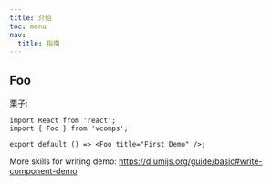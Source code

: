```yaml
---
title: 介绍
toc: menu
nav:
  title: 指南
---
```


## Foo

栗子:

```tsx
import React from 'react';
import { Foo } from 'vcomps';

export default () => <Foo title="First Demo" />;
```

More skills for writing demo: https://d.umijs.org/guide/basic#write-component-demo
